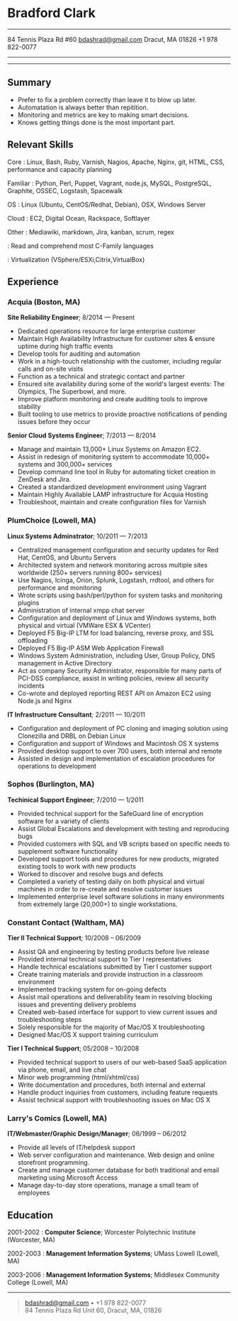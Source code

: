 Bradford Clark
==============

-----------------------      -----------------------
84 Tennis Plaza Rd #60            bdashrad@gmail.com
Dracut, MA 01826                     +1 978 822-0077
-----------------------      -----------------------

---

Summary
-------
* Prefer to fix a problem correctly than leave it to blow up later.
* Automatation is always better than repitition.
* Monitoring and metrics are key to making smart decisions.
* Knows getting things done is the most important part.

Relevant Skills
---------------

Core
:   Linux, Bash, Ruby, Varnish, Nagios, Apache, Nginx, git, HTML, CSS,
    performance and capacity planning

Familiar
:   Python, Perl, Puppet, Vagrant, node.js, MySQL, PostgreSQL, Graphite, OSSEC,
    Logstash, Spacewalk

OS
:   Linux (Ubuntu, CentOS/Redhat, Debian), OSX, Windows Server

Cloud
:   EC2, Digital Ocean, Rackspace, Softlayer



Other
:   Mediawiki, markdown, Jira, kanban, scrum, regex

:   Read and comprehend most C-Family languages

:   Virtualization (VSphere/ESXi,Citrix,VirtualBox)

Experience
----------

### Acquia (Boston, MA)
**Site Reliability Engineer**; 8/2014 — Present

  * Dedicated operations resource for large enterprise customer
  * Maintain High Availability Infrastructure for customer sites & ensure uptime
    during high traffic events
  * Develop tools for auditing and automation
  * Work in a high-touch relationship with the customer, including regular calls
    and on-site visits
  * Function as a technical and strategic contact and partner
  * Ensured site availability during some of the world's largest events: The
     Olympics, The Superbowl, and more.
  * Improve platform monitoring and create auditing tools to improve stability
  * Built tooling to use metrics to provide proactive notifications of pending
    issues before they occur

**Senior Cloud Systems Engineer**; 7/2013 — 8/2014

  * Manage and maintain 13,000+ Linux Systems on Amazon EC2.
  * Assist in redesign of monitoring system to accommodate 10,000+ systems and
    300,000+ services
  * Develop command line tool in Ruby for automating ticket creation in ZenDesk
    and Jira.
  * Created a standardized development environment using Vagrant
  * Maintain Highly Available LAMP infrastructure for Acquia Hosting
  * Troubleshoot, maintain and create configuration files for Varnish

### PlumChoice (Lowell, MA)
**Linux Systems Adminstrator**; 10/2011 — 7/2013

  * Centralized management configuration and security updates for Red Hat,
    CentOS, and Ubuntu Servers
  * Architected system and network monitoring across multiple sites worldwide
    (250+ servers running 800+ services)
  * Use Nagios, Icinga, Orion, Splunk, Logstash, rrdtool, and others for
    performance and monitoring
  * Wrote scripts using bash/perl/python for system tasks and monitoring plugins
  * Administration of internal xmpp chat server
  * Configuration and deployment of Linux and Windows systems, both physical and
    virtual (VMWare ESX & VCenter)
  * Deployed F5 Big-IP LTM for load balancing, reverse proxy, and SSL offloading
  * Deployed F5 Big-IP ASM Web Application Firewall
  * Windows System Administration, including User, Group Policy, DNS management
    in Active Directory
  * Act as company Security Administrator, responsible for many parts of PCI-DSS
    compliance, assist in writing policies, review all security incidents
  * Co-wrote and deployed reporting REST API on Amazon EC2 using Node.js and
    Nginx

**IT Infrastructure Consultant**; 2/2011 — 10/2011

  * Configuration and deployment of PC cloning and imaging solution using
    Clonezilla and DRBL on Debian Linux
  * Configuration and support of Windows and Macintosh OS X systems
  * Provided desktop support to over 700 users, both internal and remote
  * Assisted in design and implementation of escalation procedures for
    operations to development

### Sophos (Burlington, MA)
**Techinical Support Engineer**; 7/2010 — 1/2011

  * Provided technical support for the SafeGuard line of encryption software for
    a variety of clients
  * Assist Global Escalations and development with testing and reproducing bugs
  * Provided customers with SQL and VB scripts based on specific needs to
    supplement software functionality
  * Developed support tools and procedures for new products, migrated existing
    tools to work with new products
  * Worked to discover and resolve bugs and defects
  * Completed a variety of testing daily on both physical and virtual machines
    in order to re-create and resolve customer issues
  * Implemented enterprise level software solutions in many environments from
    extremely large (20,000+) to single workstations.


### Constant Contact (Waltham, MA)
**Tier II Technical Support**; 10/2008 – 06/2009

  * Assist QA and engineering by testing products before live release
  * Provided internal technical support to Tier I representatives
  * Handle technical escalations submitted by Tier I customer support
  * Create training materials and provide instruction in a classroom environment
  * Implemented tracking system for on-going defects
  * Assist mail operations and deliverability team in resolving blocking issues
    and preventing delivery problems
  * Created web-based interface for support to view current issues and
    troubleshooting steps
  * Solely responsible for the majority of Mac/OS X troubleshooting
  * Designed Mac/OS X support training curriculum

**Tier I Technical Support**; 05/2008 – 10/2008

  * Provided technical support to users of our web-based SaaS application via
    phone, email, and live chat
  * Minor web programming (html/xhtml/css)
  * Write documentation and procedures, both internal and external
  * Handle product inquiries from customers, including feature requests
  * Assist technical support with troubleshooting issues on Mac OS X

### Larry's Comics (Lowell, MA)
**IT/Webmaster/Graphic Design/Manager**; 06/1999 – 06/2012

  * Provide all levels of IT/helpdesk support
  * Web server configuration and maintenance. Web design and online storefront
    programming.
  * Create and manage customer database for both traditional and email marketing
    using Microsoft Access
  * Manage day-to-day store operations, manage a small team of employees


Education
---------

2001-2002
:   **Computer Science**; Worcester Polytechnic Institute (Worcester, MA)

2002-2003
:   **Management Information Systems**; UMass Lowell (Lowell, MA)

2003-2006
:   **Management Information Systems**; Middlesex Community College (Lowell, MA)

----

> <bdashrad@gmail.com> • +1 978 822-0077 \
> 84 Tennis Plaza Rd Unit 60, Dracut, MA, 01826
